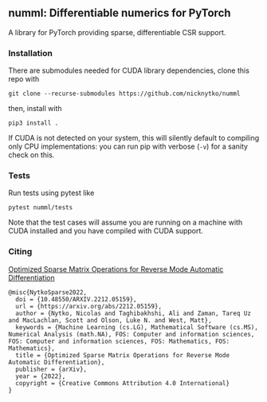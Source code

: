 ## numml: Differentiable numerics for PyTorch

A library for PyTorch providing sparse, differentiable CSR support.

### Installation

There are submodules needed for CUDA library dependencies, clone this repo with
```
git clone --recurse-submodules https://github.com/nicknytko/numml
```

then, install with
```
pip3 install .
```

If CUDA is not detected on your system, this will silently default to compiling only CPU
implementations: you can run pip with verbose (`-v`) for a sanity check on this.

### Tests

Run tests using pytest like
```
pytest numml/tests
```

Note that the test cases will assume you are running on a machine with CUDA installed and you have compiled with CUDA support.

### Citing

[Optimized Sparse Matrix Operations for Reverse Mode Automatic Differentiation](https://arxiv.org/abs/2212.05159)
```
@misc{NytkoSparse2022,
  doi = {10.48550/ARXIV.2212.05159},
  url = {https://arxiv.org/abs/2212.05159},
  author = {Nytko, Nicolas and Taghibakhshi, Ali and Zaman, Tareq Uz and MacLachlan, Scott and Olson, Luke N. and West, Matt},
  keywords = {Machine Learning (cs.LG), Mathematical Software (cs.MS), Numerical Analysis (math.NA), FOS: Computer and information sciences, FOS: Computer and information sciences, FOS: Mathematics, FOS: Mathematics},
  title = {Optimized Sparse Matrix Operations for Reverse Mode Automatic Differentiation},
  publisher = {arXiv},
  year = {2022},
  copyright = {Creative Commons Attribution 4.0 International}
}
```
